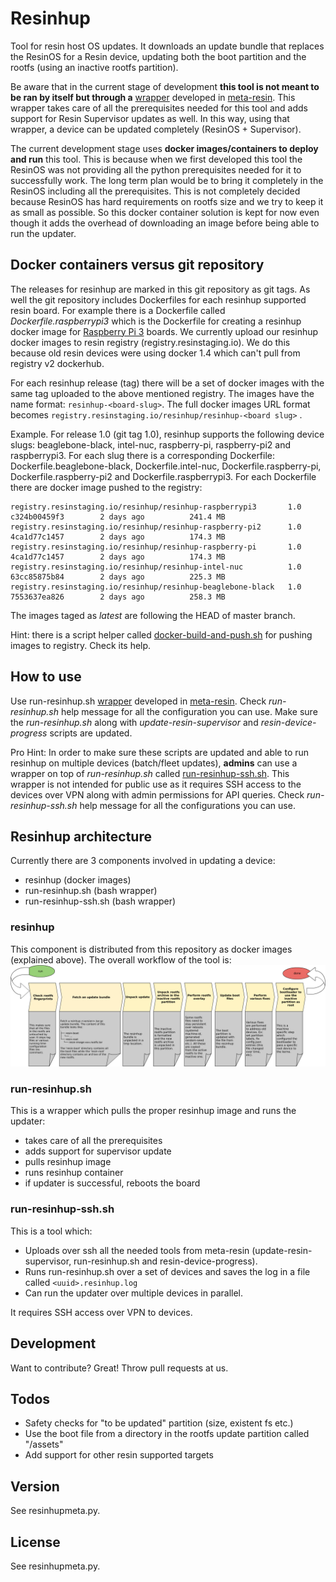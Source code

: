 # Resinhup
Tool for resin host OS updates. It downloads an update bundle that replaces the ResinOS for a Resin device, updating both the boot partition and the rootfs (using an inactive rootfs partition).

Be aware that in the current stage of development **this tool is not meant to be ran by itself but through a** [wrapper](https://github.com/resin-os/meta-resin/blob/master/meta-resin-common/recipes-support/resinhup/resinhup/run-resinhup.sh) developed in [meta-resin](https://github.com/resin-os/meta-resin). This wrapper takes care of all the prerequisites needed for this tool and adds support for Resin Supervisor updates as well. In this way, using that wrapper, a device can be updated completely (ResinOS + Supervisor).

The current development stage uses **docker images/containers to deploy and run** this tool. This is because when we first developed this tool the ResinOS was not providing all the python prerequisites needed for it to successfully work. The long term plan would be to bring it completely in the ResinOS including all the prerequisites. This is not completely decided because ResinOS has hard requirements on rootfs size and we try to keep it as small as possible. So this docker container solution is kept for now even though it adds the overhead of downloading an image before being able to run the updater.

## Docker containers versus git repository
The releases for resinhup are marked in this git repository as git tags. As well the git repository includes Dockerfiles for each resinhup supported resin board. For example there is a Dockerfile called _Dockerfile.raspberrypi3_ which is the Dockerfile for creating a resinhup docker image for [Raspberry Pi 3](https://www.raspberrypi.org/blog/raspberry-pi-3-on-sale/) boards. We currently upload our resinhup docker images to resin registry (registry.resinstaging.io). We do this because old resin devices were using docker 1.4 which can't pull from registry v2 dockerhub.

For each resinhup release (tag) there will be a set of docker images with the same tag uploaded to the above mentioned registry. The images have the name format: `resinhup-<board-slug>`. The full docker images URL format becomes `registry.resinstaging.io/resinhup/resinhup-<board slug>` .

Example. For release 1.0 (git tag 1.0), resinhup supports the following device slugs: beaglebone-black, intel-nuc, raspberry-pi, raspberry-pi2 and raspberrypi3. For each slug there is a corresponding Dockerfile: Dockerfile.beaglebone-black, Dockerfile.intel-nuc, Dockerfile.raspberry-pi, Dockerfile.raspberry-pi2 and Dockerfile.raspberrypi3. For each Dockerfile there are docker image pushed to the registry:

```
registry.resinstaging.io/resinhup/resinhup-raspberrypi3       1.0  c324b00459f3        2 days ago          241.4 MB
registry.resinstaging.io/resinhup/resinhup-raspberry-pi2      1.0  4ca1d77c1457        2 days ago          174.3 MB
registry.resinstaging.io/resinhup/resinhup-raspberry-pi       1.0  4ca1d77c1457        2 days ago          174.3 MB
registry.resinstaging.io/resinhup/resinhup-intel-nuc          1.0  63cc85875b84        2 days ago          225.3 MB
registry.resinstaging.io/resinhup/resinhup-beaglebone-black   1.0  7553637ea826        2 days ago          258.3 MB
```

The images taged as _latest_ are following the HEAD of master branch.

Hint: there is a script helper called [docker-build-and-push.sh](https://github.com/resin-os/resinhup/blob/master/scripts/docker-build-and-push.sh) for pushing images to registry. Check its help.

## How to use
Use run-resinhup.sh [wrapper](https://github.com/resin-os/meta-resin/blob/master/meta-resin-common/recipes-support/resinhup/resinhup/run-resinhup.sh) developed in [meta-resin](https://github.com/resin-os/meta-resin). Check _run-resinhup.sh_ help message for all the configuration you can use. Make sure the _run-resinhup.sh_ along with _update-resin-supervisor_ and _resin-device-progress_ scripts are updated.

Pro Hint: In order to make sure these scripts are updated and able to run resinhup on multiple devices (batch/fleet updates), **admins** can use a wrapper on top of _run-resinhup.sh_ called [run-resinhup-ssh.sh](https://github.com/resin-os/meta-resin/blob/master/scripts/resinhup/run-resinhup-ssh.sh). This wrapper is not intended for public use as it requires SSH access to the devices over VPN along with admin permissions for API queries. Check _run-resinhup-ssh.sh_ help message for all the configurations you can use.

## Resinhup architecture
Currently there are 3 components involved in updating a device:
+ resinhup (docker images)
+ run-resinhup.sh (bash wrapper)
+ run-resinhup-ssh.sh (bash wrapper)

### resinhup
This component is distributed from this repository as docker images (explained above). The overall workflow of the tool is:
![Minion](images/resinhup-workflow.png)

### run-resinhup.sh
This is a wrapper which pulls the proper resinhup image and runs the updater:

+ takes care of all the prerequisites 
+ adds support for supervisor update
+ pulls resinhup image
+ runs resinhup container
+ if updater is successful, reboots the board

### run-resinhup-ssh.sh 
This is a tool which:

+ Uploads over ssh all the needed tools from meta-resin (update-resin-supervisor, run-resinhup.sh and resin-device-progress).
+ Runs run-resinhup.sh over a set of devices and saves the log in a file called `<uuid>.resinhup.log`
+ Can run the updater over multiple devices in parallel.

It requires SSH access over VPN to devices.

## Development
Want to contribute? Great! Throw pull requests at us.

## Todos
 - Safety checks for "to be updated" partition (size, existent fs etc.)
 - Use the boot file from a directory in the rootfs update partition called "/assets"
 - Add support for other resin supported targets

## Version
See resinhupmeta.py.

## License
See resinhupmeta.py.

